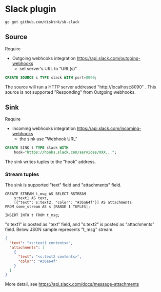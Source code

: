 # Slack plugin

`go get github.com/disktnk/sb-slack`

## Source

Require

* Outgoing webhooks integration https://api.slack.com/outgoing-webhooks
    * set server's URL to "URL(s)"

```sql
CREATE SOURCE s TYPE slack WITH port=8090;
```

The source will run a HTTP server addressed "http://localhost:8090" . This source is not supported "Responding" from Outgoing webhooks.

## Sink

Require

* Incoming webhooks integration https://api.slack.com/incoming-webhooks
    * the sink use "Webhook URL"

```sql
CREATE SINK t TYPE slack WITH
    hook="https://hooks.slack.com/services/XXX...";
```

The sink writes tuples to the "hook" address.

### Stream tuples

The sink is supported "text" field and "attachments" field.

```
CREATE STREAM t_msg AS SELECT RSTREAM
    s:text1 AS text,
    [{"text": s:text2, "color": "#36a64f"}] AS attachments
FROM some_stream AS s [RANGE 1 TUPLES];

INSERT INTO t FROM t_msg;
```

"s:text1" is posted as "text" field, and "s:text2" is posted as "attachments" field. Below JSON sample represents "t_msg" stream.

```json
{
  "text": "<s:text1 contents>",
  "attachments": [
    {
      "text": "<s:text2 contents>",
      "color": "#36a64f"
    }
  ]
}
```

More detail, see https://api.slack.com/docs/message-attachments
